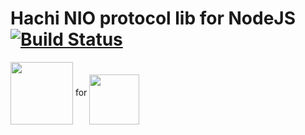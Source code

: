 # Hachi NIO protocol lib for NodeJS [![Build Status](https://travis-ci.org/irineu/hachi-nio-js.svg?branch=master)](https://travis-ci.org/irineu/hachi-nio-js)

<img src="http://34.207.234.120/hachi-protocol.svg" height="100" valign="middle"> for <img src="http://34.207.234.120/logo-node-js-512.png" height="80" valign="bottom">



